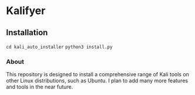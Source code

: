# Kalifyer
## Installation 
`cd kali_auto_installer`
`python3 install.py`
### About
This repository is designed to install a comprehensive range of Kali tools on other Linux distributions, such as Ubuntu. I plan to add many more features and tools in the near future.
